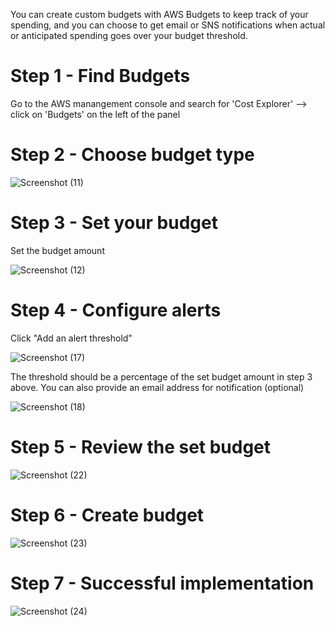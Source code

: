 You can create custom budgets with AWS Budgets to keep track of your spending, and you can choose to get email or SNS notifications when actual or anticipated spending goes over your budget threshold.

# Step 1 - Find Budgets
Go to the AWS manangement console and search for 'Cost Explorer' --> click on 'Budgets' on the left of the panel

# Step 2 - Choose budget type

![Screenshot (11)](https://user-images.githubusercontent.com/63674820/189515850-72054035-57a0-402c-9b8a-d00f8627a104.png)


# Step 3 - Set your budget
Set the budget amount

![Screenshot (12)](https://user-images.githubusercontent.com/63674820/189515867-022c7ef8-4241-411f-b52b-f4fb999495ca.png)


# Step 4 - Configure alerts
Click "Add an alert threshold"

![Screenshot (17)](https://user-images.githubusercontent.com/63674820/189515891-2a251a64-12e1-4b1e-83bf-0cc6aadc3716.png)


The threshold should be a percentage of the set budget amount in step 3 above.
You can also provide an email address for notification (optional)

![Screenshot (18)](https://user-images.githubusercontent.com/63674820/189515907-3385db9a-56f6-4260-bf0d-a128a717c662.png)

# Step 5 - Review the set budget

![Screenshot (22)](https://user-images.githubusercontent.com/63674820/189515918-36b391f7-abb8-47c1-953c-d3b6549275ab.png)

# Step 6 -  Create budget

![Screenshot (23)](https://user-images.githubusercontent.com/63674820/189515937-78f2a51e-2493-49f3-b4aa-52a95f70878c.png)

# Step 7 - Successful implementation

![Screenshot (24)](https://user-images.githubusercontent.com/63674820/189515950-a521be78-519d-4135-a9f2-268702ce2e52.png)
